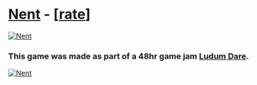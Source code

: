 # [Nent](http://nent.zolmeister.com) - [[rate](http://www.ludumdare.com/compo/ludum-dare-28/?action=preview&uid=29241)]
[![Nent](https://raw.github.com/Zolmeister/Nent/master/screenshot-game.png)](http://nent.zolmeister.com)
### This game was made as part of a 48hr game jam [Ludum Dare](http://www.ludumdare.com/compo).
[![Nent](https://raw.github.com/Zolmeister/Nent/master/screenshot-home.png)](http://nent.zolmeister.com)
